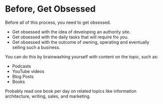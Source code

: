 # Before, Get Obsessed

Before all of this process, you need to get obsessed.

* Get obsessed with the idea of developing an authority site.
* Get obsessed with the daily tasks that will require fro you.
* Get obsessed with the outcome of owning, operating and eventually selling such a business.

You can do this by brainwashing yourself with content on the topic, such as:

- Podcasts
- YouTube videos
- Blog Posts
- Books

Probably read one book per day on related topics like information architecture, writing, sales, and marketing.

